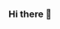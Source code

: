 ### Hi there 👋

<!--
**Jalilnkh/Jalilnkh** is a ✨ _special_ ✨ repository because its `README.md` (this file) appears on your GitHub profile.

🔭 Currently Working:
Product recognition at Omniaz.

🌱 Currently Learning:

Explainable AI.
Data Analysis.
Deep models for image recognition.
👯 Looking to Collaborate On:
Writing a proposal to secure funds for machine translation and AI in education projects.

🤔 Seeking Help With:
Starting a startup.

💬 Let's Talk About:

Machine Learning.
Python.
Machine Translation.
AI in Education.
Biometrics.
📫 How to Reach Me:
The best way to reach me is through my LinkedIn page.

👨‍🏫 Current Project:
Considering the establishment of a startup for AI in education to address the educational needs of Turk people in Iran who lack schools teaching in the Azerbaijani language.


